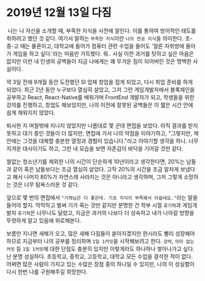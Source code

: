 # 2019년 12월 13일 다짐
&nbsp;나는 나 자신을 소개할 때, 부족한 지식을 사전에 알린다. 이를 통하여 방어적인 태도를 취하려고 했던 것 같다. 여기서 말하는 `부족한 지식`이란 `나의 전공 지식`을 의미한다. 초-중-고 때는 물론이고, 대학교에 들어가 컴퓨터 관련 수업을 들어도 '얼른 자취방에 돌아가 게임을 하고 싶다.'라는 마음만 가득했다. 뭐.. 사실 이런 과거를 탓하고 싶은 마음은 없지만 이런 내 인생의 공백들이 지금 나에게는 꽤 무거운 짐이 되어버린 것은 명백한 사실이다.

약 3일 전에 9개월 동안 도전했던 SI 업체 창업을 접게 되었고, 다시 취업 준비를 하게 되었다. 최근 2년 동안 누구보다 열심히 살았고, 그저 그런 게임개발자에서 블록체인을 공부하고 React, React-Native를 배워가며 FrontEnd 개발자가 되고, 학생들을 위한 강의를 진행하고, 창업도 해보았지만, 나의 이전에 잘못된 공백들은 이 짧은 시간 안에 쉽게 채워지지 않았다.

퇴사한 지 며칠밖에 지나지 않았지만 나름대로 몇 군데 면접을 보았다. 아직 결과를 받지 못하고 대기 중인 것들이 더 많지만, 면접에 가서 나의 약점을 이야기하고, "그렇지만, 제 안에는 그것을 대체할 충분한 열정과 경험이 있습니다."라고 이야기할 생각을 하니. 너무 지겨운 대사이기도 하고, 그런 내 모습을 보면 자존감이 바닥을 기어갈 것만 같다.

철없는 청소년기를 제외한 나의 시간이 단순하게 10년이라고 생각한다면, 20%는 남들과 같이 혹은 남들보다는 조금 열심히 살았다. 고작 20%의 시간을 조금 알차게 보냈다고 해서 나머지 80%가 자연스레 사라지는 것은 아니라고 생각하며, 그저 그렇게 소망하는 것은 너무 탐욕스러운 것 같다.

앞으로 몇 번의 면접에서 `"기혁님은 다 좋은데. 기초 지식이 부족해서 아쉽네요."`라는 말을 들어야 할지. 막막하고 벌써 기가 죽는 것만 같지만 분명한 건 학부 시절 `류기혁`과 게임개발자 `류기혁`은 너무나도 달랐고, 지금은 과거의 나보다 더 성숙하고 내가 나아갈 방향을 뚜렷하게 알고 있음에 위로해본다.

보름만 지나면 새해가 오고, 많은 새해 다짐들이 쏟아지겠지만 한시라도 빨리 성장해야 하므로 지금부터 나의 공부를 정리하며 `1일 1커밋`을 시작해보려고 한다. `강박`, `의미 없는 커밋` 등 `1일 1커밋`에 대한 단점도 충분히 있지만 이렇게라도 하나하나 쌓아나가고 싶다. 난 분명 성실하다. 초등학교, 중학교, 고등학교, 대학교 모든 수업을 결석한 적이 없다. 어쩌면 많은 사람이 가지고 있는 수많은 장점 중의 하나일 수 있지만, 나의 이 성실함이 다시 한번 나를 구원해주길 희망한다.